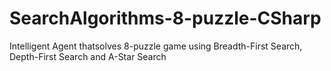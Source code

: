 # SearchAlgorithms-8-puzzle-CSharp
Intelligent Agent thatsolves 8-puzzle game using Breadth-First Search, Depth-First Search and A-Star Search
